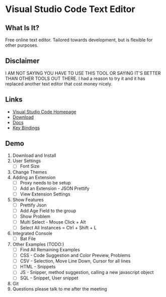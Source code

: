 # Visual Studio Code Text Editor

## What Is It?
Free online text editor. Tailored towards development, but is flexible for other purposes.

## Disclaimer
I AM NOT SAYING YOU HAVE TO USE THIS TOOL OR SAYING IT'S BETTER THAN OTHER TOOLS OUT THERE. I had a reason to try it and it has replaced another text editor that cost money nicely.

## Links
* [Visual Studio Code Homepage](https://code.visualstudio.com/)
* [Download](https://code.visualstudio.com/Download)
* [Docs](https://code.visualstudio.com/docs)
* [Key Bindings](https://code.visualstudio.com/docs/customization/keybindings)

## Demo
1. Download and Install
2. User Settings
    * [ ]  Font Size
3. Change Themes
4. Adding an Extension
    * [ ] Proxy needs to be setup
    * [ ] Add an Extension - JSON Prettify
    * [ ] View Extension Settings
5. Show Features
    * [ ] Prettify Json
    * [ ] Add Age Field to the group
    * [ ] Show Problem
    * [ ] Multi Select - Mouse Click + Alt
    * [ ] Select All Instances = Ctrl + Shift + L
6. Integrated Console
    * [ ] Bat File
7. Other Examples (TODO:)
    * [ ] Find All Remaining Examples
    * [ ] CSS - Code Suggestion and Color Preview, Problems
    * [ ] CSV - Selection, Move Line Down, Cursor for all lines
    * [ ] HTML - Snippets
    * [ ] JS - Snipper, method suggestion, calling a new javascript object
    * [ ] SQL - Snippet, User snippet
8. Git
9. Questions please talk to me after the meeting
